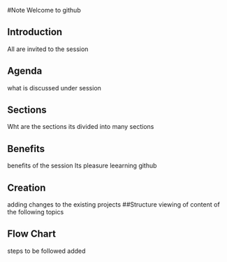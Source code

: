#Note
Welcome to github 
## Introduction 
All are invited to the session 
## Agenda
what is discussed under session
## Sections
Wht are the sections its divided into
many sections  
## Benefits
benefits of the session 
Its pleasure leearning github
## Creation
adding changes to the existing projects 
##Structure
viewing of content of the following topics  
## Flow Chart
steps to be followed added